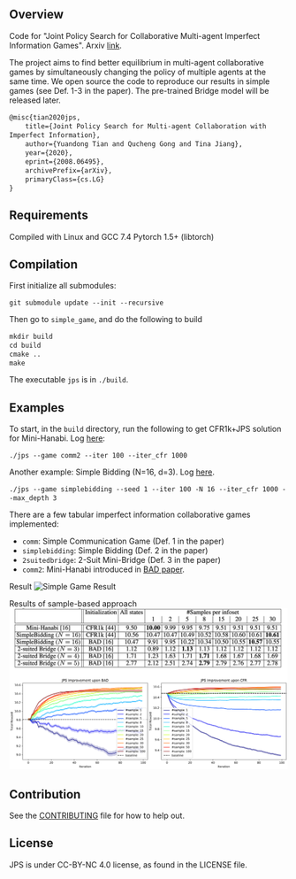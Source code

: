 ## Overview

Code for "Joint Policy Search for Collaborative Multi-agent Imperfect Information Games". Arxiv [link](https://arxiv.org/abs/2008.06495).

The project aims to find better equilibrium in multi-agent collaborative games by simultaneously changing the policy of multiple agents at the same time. We open source the code to reproduce our results in simple games (see Def. 1-3 in the paper). The pre-trained Bridge model will be released later.

```
@misc{tian2020jps,
    title={Joint Policy Search for Multi-agent Collaboration with Imperfect Information},
    author={Yuandong Tian and Qucheng Gong and Tina Jiang},
    year={2020},
    eprint={2008.06495},
    archivePrefix={arXiv},
    primaryClass={cs.LG}
}
```

## Requirements

Compiled with Linux and GCC 7.4
Pytorch 1.5+ (libtorch)

## Compilation

First initialize all submodules:

```
git submodule update --init --recursive
```

Then go to `simple_game`, and do the following to build 
```
mkdir build
cd build
cmake .. 
make
``` 
The executable `jps` is in `./build`.


## Examples 
To start, in the `build` directory, run the following to get CFR1k+JPS solution for Mini-Hanabi. Log [here](./simple_game/log/log2.txt): 
```
./jps --game comm2 --iter 100 --iter_cfr 1000
```

Another example: Simple Bidding (N=16, d=3). Log [here](./simple_game/log/log1.txt).
```
./jps --game simplebidding --seed 1 --iter 100 -N 16 --iter_cfr 1000 --max_depth 3
```

There are a few tabular imperfect information collaborative games implemented:
+ `comm`: Simple Communication Game (Def. 1 in the paper)
+ `simplebidding`: Simple Bidding (Def. 2 in the paper) 
+ `2suitedbridge`: 2-Suit Mini-Bridge (Def. 3 in the paper)
+ `comm2`: Mini-Hanabi introduced in [BAD paper](https://arxiv.org/abs/1811.01458).

Result
![Simple Game Result](./imgs/tabular.png)

Results of sample-based approach
![Sampled-based Result](./imgs/tabular_sampled.png)

## Contribution
See the [CONTRIBUTING](CONTRIBUTING.md) file for how to help out.

## License
JPS is under CC-BY-NC 4.0 license, as found in the LICENSE file.
